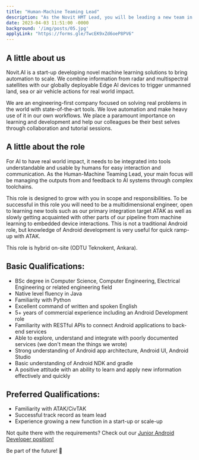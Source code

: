 ```yaml
---
title: "Human-Machine Teaming Lead"
description: "As the Novit HMT Lead, you will be leading a new team in developing Android/ATAK integrations for our system processing spaceborne image and radar data, triggering robotic actions. The ideal candidate would be passionate about creating intelligent products never seen elsewhere before. You must be a self-starter, responsive, flexible, and able to succeed within an open collaborative peer environment. This role is hybrid on-site (ODTU Teknokent, Ankara)"
date: 2023-04-03 11:51:00 -0000
background: '/img/posts/05.jpg'
applyLink: "https://forms.gle/TwcEK9xZd6oeP8PV6"
---
```



## A little about us

Novit.AI is a start-up developing novel machine learning solutions to bring automation to scale. We combine information from radar and multispectral satellites with our globally deployable Edge AI devices to trigger unmanned land, sea or air vehicle actions for real world impact.

We are an engineering-first company focused on solving real problems in the world with state-of-the-art tools. We love automation and make heavy use of it in our own workflows. We place a paramount importance on learning and development and help our colleagues be their best selves through collaboration and tutorial sessions.

## A little about the role

For AI to have real world impact, it needs to be integrated into tools understandable and usable by humans for easy interaction and communication. As the Human-Machine Teaming Lead, your main focus will be managing the outputs from and feedback to AI systems through complex toolchains.

This role is designed to grow with you in scope and responsibilities. To be successful in this role you will need to be a multidimensional engineer, open to learning new tools such as our primary integration target ATAK as well as slowly getting acquainted with other parts of our pipeline from machine learning to embedded device interactions. This is not a traditional Android role, but knowledge of Android development is very useful for quick ramp-up with ATAK.

This role is hybrid on-site (ODTU Teknokent, Ankara).

## Basic Qualifications:

* BSc degree in Computer Science, Computer Engineering, Electrical Engineering or related engineering field
* Native level fluency in Java
* Familiarity with Python
* Excellent command of written and spoken English
* 5+ years of commercial experience including an Android Development role
* Familiarity with RESTful APIs to connect Android applications to back-end services
* Able to explore, understand and integrate with poorly documented services (we don't mean the things we wrote)
* Strong understanding of Android app architecture, Android UI, Android Studio
* Basic understanding of Android NDK and gradle
* A positive attitude with an ability to learn and apply new information effectively and quickly

## Preferred Qualifications:

* Familiarity with ATAK/CivTAK
* Successful track record as team lead
* Experience growing a new function in a start-up or scale-up

Not quite there with the requirements? Check out our [Junior Android Developer position!](/career/junior-android-dev/)

Be part of the future! 🚀

